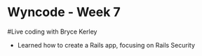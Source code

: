 Wyncode - Week 7
=================
#Live coding with Bryce Kerley

* Learned how to create a Rails app, focusing on Rails Security
